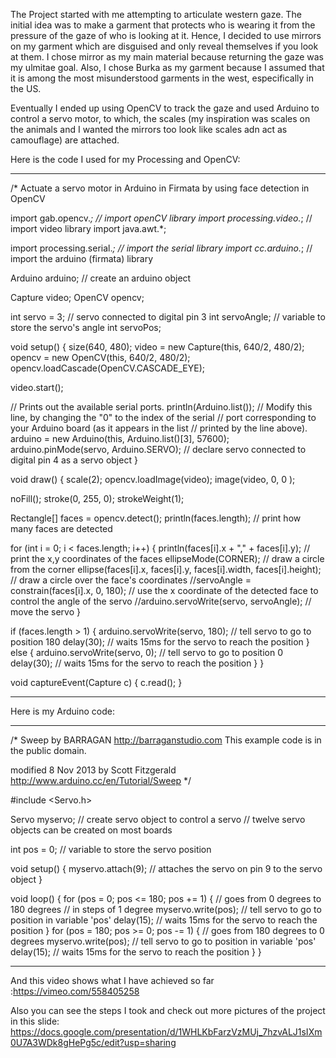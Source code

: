 The Project started with me attempting to articulate western gaze. The initial idea was to make a garment that protects who is wearing it from the pressure of the gaze of who is looking at it. Hence, I decided to use mirrors on my garment which are disguised and only reveal themselves if you look at them. 
I chose mirror as my main material because returning the gaze was my ulmitae goal. Also, I chose Burka as my garment because I assumed that it is among the most misunderstood garments in the west, especifically in the US.

Eventually I ended up using OpenCV to track the gaze and used Arduino to control a servo motor, to which, the scales (my inspiration was scales on the animals and I wanted the mirrors too look like scales adn act as camouflage) are attached.

Here is the code I used for my Processing and OpenCV:
_______________________________________________________________________________________________
/* 
 Actuate a servo motor in Arduino in Firmata 
 by using face detection in OpenCV
 

import gab.opencv.*; // import openCV library
import processing.video.*; // import video library
import java.awt.*; 


import processing.serial.*; // import the serial library
import cc.arduino.*; // import the arduino (firmata) library

Arduino arduino; // create an arduino object

Capture video; 
OpenCV opencv;

int servo = 3; // servo connected to digital pin 3
int servoAngle; // variable to store the servo's angle
int servoPos;

void setup() {
  size(640, 480);
  video = new Capture(this, 640/2, 480/2);
  opencv = new OpenCV(this, 640/2, 480/2);
  opencv.loadCascade(OpenCV.CASCADE_EYE);  

  video.start();

  // Prints out the available serial ports.
  println(Arduino.list());
  // Modify this line, by changing the "0" to the index of the serial
  // port corresponding to your Arduino board (as it appears in the list
  // printed by the line above).
  arduino = new Arduino(this, Arduino.list()[3], 57600);
  arduino.pinMode(servo, Arduino.SERVO); // declare servo connected to digital pin 4 as a servo object
} 

void draw() {
  scale(2);
  opencv.loadImage(video);
  image(video, 0, 0 );

  noFill();
  stroke(0, 255, 0);
  strokeWeight(1);

  Rectangle[] faces = opencv.detect();
  println(faces.length); // print how many faces are detected

  for (int i = 0; i < faces.length; i++) {
    println(faces[i].x + "," + faces[i].y); // print the x,y coordinates of the faces
    ellipseMode(CORNER); // draw a circle from the corner
    ellipse(faces[i].x, faces[i].y, faces[i].width, faces[i].height); // draw a circle over the face's coordinates
    //servoAngle = constrain(faces[i].x, 0, 180); // use the x coordinate of the detected face to control the angle of the servo
    //arduino.servoWrite(servo, servoAngle); // move the servo
  }
  
  if (faces.length > 1) {
    arduino.servoWrite(servo, 180); // tell servo to go to position 180
      delay(30);                       // waits 15ms for the servo to reach the position
    }
  else {
    arduino.servoWrite(servo, 0); // tell servo to go to position 0
      delay(30);                       // waits 15ms for the servo to reach the position
    }
  }


void captureEvent(Capture c) {
  c.read();
}
________________________________________________________________________________________

Here is my Arduino code:
________________________________________________________________________________________
/* Sweep
 by BARRAGAN <http://barraganstudio.com>
 This example code is in the public domain.

 modified 8 Nov 2013
 by Scott Fitzgerald
 http://www.arduino.cc/en/Tutorial/Sweep
*/

#include <Servo.h>

Servo myservo;  // create servo object to control a servo
// twelve servo objects can be created on most boards

int pos = 0;    // variable to store the servo position

void setup() {
  myservo.attach(9);  // attaches the servo on pin 9 to the servo object
}

void loop() {
  for (pos = 0; pos <= 180; pos += 1) { // goes from 0 degrees to 180 degrees
    // in steps of 1 degree
    myservo.write(pos);              // tell servo to go to position in variable 'pos'
    delay(15);                       // waits 15ms for the servo to reach the position
  }
  for (pos = 180; pos >= 0; pos -= 1) { // goes from 180 degrees to 0 degrees
    myservo.write(pos);              // tell servo to go to position in variable 'pos'
    delay(15);                       // waits 15ms for the servo to reach the position
  }
}
_______________________________________________________________________________________
And this video shows what I have achieved so far :https://vimeo.com/558405258

Also you can see the steps I took and check out more pictures of the project in this slide:
https://docs.google.com/presentation/d/1WHLKbFarzVzMUj_7hzvALJ1sIXm0U7A3WDk8gHePg5c/edit?usp=sharing

